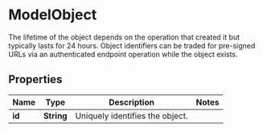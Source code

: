 

# ModelObject

The lifetime of the object depends on the operation that created it but typically lasts for 24 hours. Object identifiers can be traded for pre-signed URLs via an authenticated endpoint operation while the object exists.

## Properties

| Name | Type | Description | Notes |
|------------ | ------------- | ------------- | -------------|
|**id** | **String** | Uniquely identifies the object. |  |



